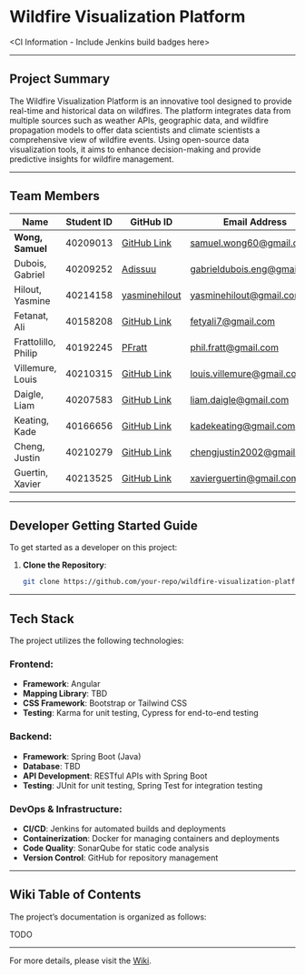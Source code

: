 # Wildfire Visualization Platform

<CI Information - Include Jenkins build badges here>

---

## Project Summary
The Wildfire Visualization Platform is an innovative tool designed to provide real-time and historical data on wildfires. The platform integrates data from multiple sources such as weather APIs, geographic data, and wildfire propagation models to offer data scientists and climate scientists a comprehensive view of wildfire events. Using open-source data visualization tools, it aims to enhance decision-making and provide predictive insights for wildfire management.

---

## Team Members

| Name                     | Student ID        | GitHub ID   | Email Address                  |
|--------------------------|-------------------|-------------|-------------------------------|
| **Wong, Samuel**          | 40209013          | [GitHub Link](#) | samuel.wong60@gmail.com        |
| Dubois, Gabriel           | 40209252          | [Adissuu](https://github.com/Adissuu) | gabrieldubois.eng@gmail.com    |
| Hilout, Yasmine           | 40214158          | [yasminehilout](https://github.com/yasminehilout) | yasminehilout@gmail.com        |
| Fetanat, Ali              | 40158208          | [GitHub Link](#) | fetyali7@gmail.com             |
| Frattolillo, Philip       | 40192245          | [PFratt](https://github.com/PFratt) | phil.fratt@gmail.com           |
| Villemure, Louis          | 40210315          | [GitHub Link](#) | louis.villemure@gmail.com      |
| Daigle, Liam              | 40207583          | [GitHub Link](#) | liam.daigle@gmail.com          |
| Keating, Kade             | 40166656          | [GitHub Link](#) | kadekeating@gmail.com          |
| Cheng, Justin             | 40210279          | [GitHub Link](#) | chengjustin2002@gmail.com      |
| Guertin, Xavier           | 40213525          | [GitHub Link](#) | xavierguertin@gmail.com        |

---

## Developer Getting Started Guide

To get started as a developer on this project:

1. **Clone the Repository**:
   ```bash
   git clone https://github.com/your-repo/wildfire-visualization-platform.git

---

## Tech Stack

The project utilizes the following technologies:

### Frontend:
- **Framework**: Angular
- **Mapping Library**: TBD
- **CSS Framework**: Bootstrap or Tailwind CSS
- **Testing**: Karma for unit testing, Cypress for end-to-end testing

### Backend:
- **Framework**: Spring Boot (Java)
- **Database**: TBD
- **API Development**: RESTful APIs with Spring Boot
- **Testing**: JUnit for unit testing, Spring Test for integration testing

### DevOps & Infrastructure:
- **CI/CD**: Jenkins for automated builds and deployments
- **Containerization**: Docker for managing containers and deployments
- **Code Quality**: SonarQube for static code analysis
- **Version Control**: GitHub for repository management

---

## Wiki Table of Contents

The project’s documentation is organized as follows:

TODO

---

For more details, please visit the [Wiki](https://github.com/XavierGuertin/WildfireVisualizationProject/wiki).


